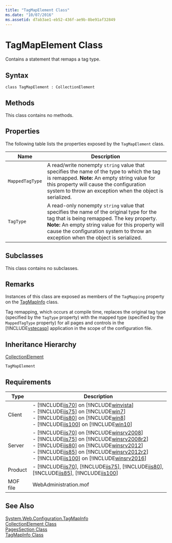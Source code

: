 ```yaml
---
title: "TagMapElement Class"
ms.date: "10/07/2016"
ms.assetid: d7ab3ae1-eb52-436f-ae9b-8be91af32849
---
```

# TagMapElement Class

Contains a statement that remaps a tag type.  
  
## Syntax  
  
```vbs  
class TagMapElement : CollectionElement  
```  
  
## Methods  

 This class contains no methods.  
  
## Properties  

 The following table lists the properties exposed by the `TagMapElement` class.  
  
|Name|Description|  
|----------|-----------------|  
|`MappedTagType`|A read/write nonempty `string` value that specifies the name of the type to which the tag is remapped. **Note:**  An empty string value for this property will cause the configuration system to throw an exception when the object is serialized.|  
|`TagType`|A read-only nonempty `string` value that specifies the name of the original type for the tag that is being remapped. The key property. **Note:**  An empty string value for this property will cause the configuration system to throw an exception when the object is serialized.|  
  
## Subclasses  

 This class contains no subclasses.  
  
## Remarks  

 Instances of this class are exposed as members of the `TagMapping` property on the [TagMapInfo](../wmi-provider/tagmapinfo-class.md) class.  
  
 Tag remapping, which occurs at compile time, replaces the original tag type (specified by the `TagType` property) with the mapped type (specified by the `MappedTagType` property) for all pages and controls in the [!INCLUDE[vstecasp](../wmi-provider/includes/vstecasp-md.md)] application in the scope of the configuration file.  
  
## Inheritance Hierarchy  

 [CollectionElement](../wmi-provider/collectionelement-class.md)  
  
 `TagMapElement`  
  
## Requirements  
  
|Type|Description|  
|----------|-----------------|  
|Client|-   [!INCLUDE[iis70](../wmi-provider/includes/iis70-md.md)] on [!INCLUDE[winvista](../wmi-provider/includes/winvista-md.md)]<br />-   [!INCLUDE[iis75](../wmi-provider/includes/iis75-md.md)] on [!INCLUDE[win7](../wmi-provider/includes/win7-md.md)]<br />-   [!INCLUDE[iis80](../wmi-provider/includes/iis80-md.md)] on [!INCLUDE[win8](../wmi-provider/includes/win8-md.md)]<br />-   [!INCLUDE[iis100](../wmi-provider/includes/iis100-md.md)] on [!INCLUDE[win10](../wmi-provider/includes/win10-md.md)]|  
|Server|-   [!INCLUDE[iis70](../wmi-provider/includes/iis70-md.md)] on [!INCLUDE[winsrv2008](../wmi-provider/includes/winsrv2008-md.md)]<br />-   [!INCLUDE[iis75](../wmi-provider/includes/iis75-md.md)] on [!INCLUDE[winsrv2008r2](../wmi-provider/includes/winsrv2008r2-md.md)]<br />-   [!INCLUDE[iis80](../wmi-provider/includes/iis80-md.md)] on [!INCLUDE[winsrv2012](../wmi-provider/includes/winsrv2012-md.md)]<br />-   [!INCLUDE[iis85](../wmi-provider/includes/iis85-md.md)] on [!INCLUDE[winsrv2012r2](../wmi-provider/includes/winsrv2012r2-md.md)]<br />-   [!INCLUDE[iis100](../wmi-provider/includes/iis100-md.md)] on [!INCLUDE[winsrv2016](../wmi-provider/includes/winsrv2016-md.md)]|  
|Product|-   [!INCLUDE[iis70](../wmi-provider/includes/iis70-md.md)], [!INCLUDE[iis75](../wmi-provider/includes/iis75-md.md)], [!INCLUDE[iis80](../wmi-provider/includes/iis80-md.md)], [!INCLUDE[iis85](../wmi-provider/includes/iis85-md.md)], [!INCLUDE[iis100](../wmi-provider/includes/iis100-md.md)]|  
|MOF file|WebAdministration.mof|  
  
## See Also  

 [System.Web.Configuration.TagMapInfo](/dotnet/api/system.web.configuration.tagmapinfo)  
 [CollectionElement Class](../wmi-provider/collectionelement-class.md)   
 [PagesSection Class](../wmi-provider/pagessection-class.md)   
 [TagMapInfo Class](../wmi-provider/tagmapinfo-class.md)
